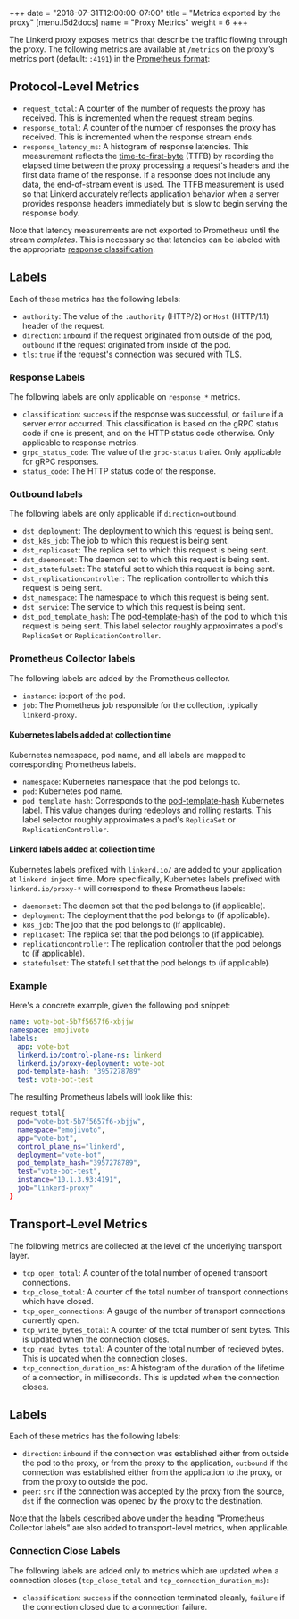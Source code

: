 +++
date = "2018-07-31T12:00:00-07:00"
title = "Metrics exported by the proxy"
[menu.l5d2docs]
  name = "Proxy Metrics"
  weight = 6
+++

The Linkerd proxy exposes metrics that describe the traffic flowing through the
proxy.  The following metrics are available at `/metrics` on the proxy's metrics
port (default: `:4191`) in the [Prometheus format][prom-format]:

## Protocol-Level Metrics

* `request_total`: A counter of the number of requests the proxy has received.
This is incremented when the request stream begins.
* `response_total`: A counter of the number of responses the proxy has received.
This is incremented when the response stream ends.
* `response_latency_ms`: A histogram of response latencies. This measurement
reflects the [time-to-first-byte][ttfb] (TTFB) by recording the elapsed time
between the proxy processing a request's headers and the first data frame of the
response. If a response does not include any data, the end-of-stream event is
used. The TTFB measurement is used so that Linkerd accurately reflects
application behavior when a server provides response headers immediately but is
slow to begin serving the response body.

Note that latency measurements are not exported to Prometheus until the stream
_completes_. This is necessary so that latencies can be labeled with the appropriate
[response classification](#rsp-class).

## Labels

Each of these metrics has the following labels:

* `authority`: The value of the `:authority` (HTTP/2) or `Host` (HTTP/1.1)
               header of the request.
* `direction`: `inbound` if the request originated from outside of the pod,
               `outbound` if the request originated from inside of the pod.
* `tls`: `true` if the request's connection was secured with TLS.

### Response Labels

The following labels are only applicable on `response_*` metrics.

* `classification`: `success` if the response was successful, or `failure` if
                    a server error occurred. This classification is based on
                    the gRPC status code if one is present, and on the HTTP
                    status code otherwise. Only applicable to response metrics.
* `grpc_status_code`: The value of the `grpc-status` trailer.  Only applicable
                      for gRPC responses.
* `status_code`: The HTTP status code of the response.

### Outbound labels

The following labels are only applicable if `direction=outbound`.

* `dst_deployment`: The deployment to which this request is being sent.
* `dst_k8s_job`: The job to which this request is being sent.
* `dst_replicaset`: The replica set to which this request is being sent.
* `dst_daemonset`: The daemon set to which this request is being sent.
* `dst_statefulset`: The stateful set to which this request is being sent.
* `dst_replicationcontroller`: The replication controller to which this request
                               is being sent.
* `dst_namespace`: The namespace to which this request is being sent.
* `dst_service`: The service to which this request is being sent.
* `dst_pod_template_hash`: The [pod-template-hash][pod-template-hash] of the pod
                           to which this request is being sent. This label
                           selector roughly approximates a pod's `ReplicaSet` or
                           `ReplicationController`.

### Prometheus Collector labels

The following labels are added by the Prometheus collector.

* `instance`: ip:port of the pod.
* `job`: The Prometheus job responsible for the collection, typically
         `linkerd-proxy`.

#### Kubernetes labels added at collection time

Kubernetes namespace, pod name, and all labels are mapped to corresponding
Prometheus labels.

* `namespace`: Kubernetes namespace that the pod belongs to.
* `pod`: Kubernetes pod name.
* `pod_template_hash`: Corresponds to the [pod-template-hash][pod-template-hash]
                       Kubernetes label. This value changes during redeploys and
                       rolling restarts. This label selector roughly
                       approximates a pod's `ReplicaSet` or
                       `ReplicationController`.

#### Linkerd labels added at collection time

Kubernetes labels prefixed with `linkerd.io/` are added to your application at
`linkerd inject` time. More specifically, Kubernetes labels prefixed with
`linkerd.io/proxy-*` will correspond to these Prometheus labels:

* `daemonset`: The daemon set that the pod belongs to (if applicable).
* `deployment`: The deployment that the pod belongs to (if applicable).
* `k8s_job`: The job that the pod belongs to (if applicable).
* `replicaset`: The replica set that the pod belongs to (if applicable).
* `replicationcontroller`: The replication controller that the pod belongs to
                           (if applicable).
* `statefulset`: The stateful set that the pod belongs to (if applicable).

### Example

Here's a concrete example, given the following pod snippet:

```yaml
name: vote-bot-5b7f5657f6-xbjjw
namespace: emojivoto
labels:
  app: vote-bot
  linkerd.io/control-plane-ns: linkerd
  linkerd.io/proxy-deployment: vote-bot
  pod-template-hash: "3957278789"
  test: vote-bot-test
```

The resulting Prometheus labels will look like this:

```bash
request_total{
  pod="vote-bot-5b7f5657f6-xbjjw",
  namespace="emojivoto",
  app="vote-bot",
  control_plane_ns="linkerd",
  deployment="vote-bot",
  pod_template_hash="3957278789",
  test="vote-bot-test",
  instance="10.1.3.93:4191",
  job="linkerd-proxy"
}
```

## Transport-Level Metrics

The following metrics are collected at the level of the underlying transport
layer.

* `tcp_open_total`: A counter of the total number of opened transport
connections.
* `tcp_close_total`: A counter of the total number of transport connections
which have closed.
* `tcp_open_connections`: A gauge of the number of transport connections
currently open.
* `tcp_write_bytes_total`: A counter of the total number of sent bytes. This is
updated when the connection closes.
* `tcp_read_bytes_total`: A counter of the total number of recieved bytes. This
is updated when the connection closes.
* `tcp_connection_duration_ms`: A histogram of the duration of the lifetime of a
connection, in milliseconds. This is updated when the connection closes.

## Labels

Each of these metrics has the following labels:

* `direction`: `inbound` if the connection was established either from outside the
                pod to the proxy, or from the proxy to the application,
               `outbound` if the connection was established either from the
                application to the proxy, or from the proxy to outside the pod.
* `peer`: `src` if the connection was accepted by the proxy from the source,
          `dst` if the connection was opened by the proxy to the destination.

Note that the labels described above under the heading "Prometheus Collector labels"
are also added to transport-level metrics, when applicable.

### Connection Close Labels

The following labels are added only to metrics which are updated when a
connection closes (`tcp_close_total` and `tcp_connection_duration_ms`):

* `classification`: `success` if the connection terminated cleanly, `failure` if
  the connection closed due to a connection failure.

[prom-format]: https://prometheus.io/docs/instrumenting/exposition_formats/#format-version-0.0.4
[pod-template-hash]: https://kubernetes.io/docs/concepts/workloads/controllers/deployment/#pod-template-hash-label
[ttfb]: https://en.wikipedia.org/wiki/Time_to_first_byte
